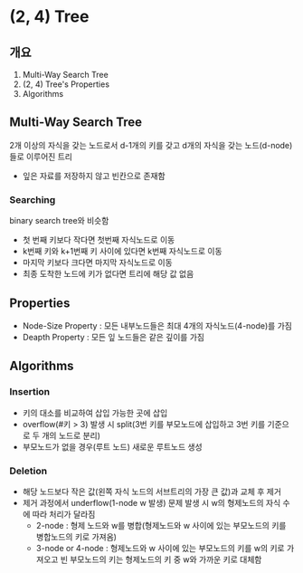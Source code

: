 # (2, 4) Tree

## 개요
1. Multi-Way Search Tree
2. (2, 4) Tree's Properties
3. Algorithms

## Multi-Way Search Tree
2개 이상의 자식을 갖는 노드로서 d-1개의 키를 갖고 d개의 자식을 갖는 노드(d-node)들로 이루어진 트리
- 잎은 자료를 저장하지 않고 빈칸으로 존재함

### Searching
binary search tree와 비슷함
- 첫 번째 키보다 작다면 첫번째 자식노드로 이동
- k번째 키와 k+1번째 키 사이에 있다면 k번째 자식노드로 이동
- 마지막 키보다 크다면 마지막 자식노드로 이동
- 최종 도착한 노드에 키가 없다면 트리에 해당 값 없음

## Properties
- Node-Size Property : 모든 내부노드들은 최대 4개의 자식노드(4-node)를 가짐
- Deapth Property : 모든 잎 노드들은 같은 깊이를 가짐

## Algorithms

### Insertion
- 키의 대소를 비교하여 삽입 가능한 곳에 삽입
- overflow(#키 > 3) 발생 시 split(3번 키를 부모노드에 삽입하고 3번 키를 기준으로 두 개의 노드로 분리)
- 부모노드가 없을 경우(루트 노드) 새로운 루트노드 생성

### Deletion
- 해당 노드보다 작은 값(왼쪽 자식 노드의 서브트리의 가장 큰 값)과 교체 후 제거
- 제거 과정에서 underflow(1-node w 발생) 문제 발생 시 w의 형제노드의 자식 수에 따라 처리가 달라짐
  - 2-node : 형제 노드와 w를 병합(형제노드와 w 사이에 있는 부모노드의 키를 병합노드의 키로 가져옴)
  - 3-node or 4-node : 형제노드와 w 사이에 있는 부모노드의 키를 w의 키로 가져오고 빈 부모노드의 키는 형제노드의 키 중 w와 가까운 키로 대체함
